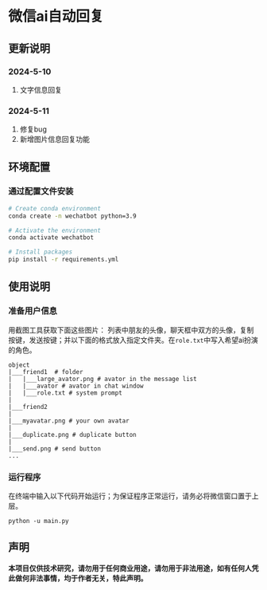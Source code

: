 # 微信ai自动回复

## 更新说明

### 2024-5-10

1. 文字信息回复

### 2024-5-11

1. 修复bug
2. 新增图片信息回复功能

## 环境配置
### 通过配置文件安装
```bash
# Create conda environment
conda create -n wechatbot python=3.9

# Activate the environment
conda activate wechatbot

# Install packages
pip install -r requirements.yml
```

## 使用说明
### 准备用户信息

用截图工具获取下面这些图片： 列表中朋友的头像，聊天框中双方的头像，复制按键，发送按键；并以下面的格式放入指定文件夹。在`role.txt`中写入希望ai扮演的角色。
```
object
|___friend1  # folder
|   |___large_avator.png # avator in the message list
|   |___avator # avator in chat window
|   |___role.txt # system prompt
|   
|___friend2 
|
|___myavatar.png # your own avatar
| 
|___duplicate.png # duplicate button
|
|___send.png # send button
...
```
### 运行程序
在终端中输入以下代码开始运行；为保证程序正常运行，请务必将微信窗口置于上层。
```
python -u main.py
```
## 声明

**本项目仅供技术研究，请勿用于任何商业用途，请勿用于非法用途，如有任何人凭此做何非法事情，均于作者无关，特此声明。**